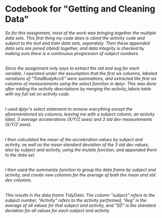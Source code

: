 # Codebook for "Getting and Cleaning Data"
###### So for this assignment, most of the work was bringing together the multiple data sets. This first thing my code does is cbind the activity code and subject to the test and train data sets, seperately. Then these appended data sets are joined (rbind) together, and data integrity is checked by making sure there is a continuous progression of subject numbers.
###### Since the assignment only says to extract the std and avg for each variable, I operated under the assumption that the first six columns, labeled variations of "TotalBodyAccX" were summations, and extracted the first six columns of measurements using the select function in dplyr. This was done after adding the activity descriptions by merging the activity_labels table with my full set on activity code. 
###### I used dplyr's select statement to remove everything except the aforementioned six columns, leaving me with a subject column, an activity label, 3 average accelerations (X/Y/Z axes) and 3 std dev measurements (X/Y/Z axes).
###### I then calculated the mean of the acceleration values by subject and activity, as well as the mean standard deviation of the 3 std dev values, also by subject and activity, using the mutate function, and appended them to the data set.
###### I then used the summarize function to group the data frame by subject and activity, and create new columns for the average of both the mean and std dev columns.
###### This results in the data frame TidyData. The column "subject" refers to the subject number, "Activity" refers to the activity performed, "Avg" is the average of all values for that subject and activity, and "SD" is the standard deviation for all values for each subject and activity.
